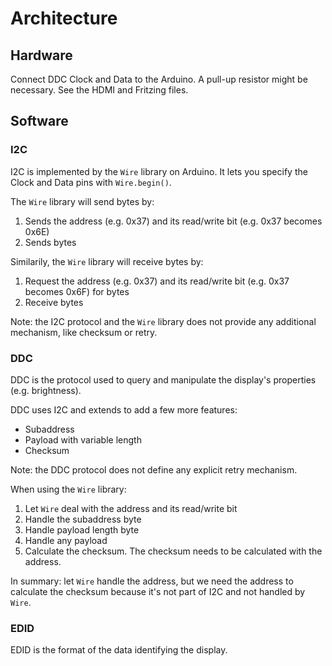 # Architecture

## Hardware

Connect DDC Clock and Data to the Arduino. A pull-up resistor might be necessary. See the HDMI and Fritzing files.

## Software

### I2C

I2C is implemented by the `Wire` library on Arduino. It lets you specify the Clock and Data pins with `Wire.begin()`.

The `Wire` library will send bytes by:

1. Sends the address (e.g. 0x37) and its read/write bit (e.g. 0x37 becomes 0x6E)
2. Sends bytes

Similarily, the `Wire` library will receive bytes by:

1. Request the address (e.g. 0x37) and its read/write bit (e.g. 0x37 becomes 0x6F) for bytes
2. Receive bytes

Note: the I2C protocol and the `Wire` library does not provide any additional mechanism, like checksum or retry.

### DDC

DDC is the protocol used to query and manipulate the display's properties (e.g. brightness).

DDC uses I2C and extends to add a few more features:

- Subaddress
- Payload with variable length
- Checksum

Note: the DDC protocol does not define any explicit retry mechanism.

When using the `Wire` library:

1. Let `Wire` deal with the address and its read/write bit
2. Handle the subaddress byte
3. Handle payload length byte
4. Handle any payload
5. Calculate the checksum. The checksum needs to be calculated with the address.

In summary: let `Wire` handle the address, but we need the address to calculate the checksum because it's not part of I2C and not handled by `Wire`.

### EDID

EDID is the format of the data identifying the display.

